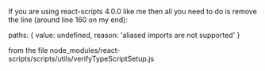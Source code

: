 If you are using react-scripts 4.0.0 like me then all you need to do is remove the line (around line 160 on my end):

paths: { value: undefined, reason: 'aliased imports are not supported' }

from the file node_modules/react-scripts/scripts/utils/verifyTypeScriptSetup.js

